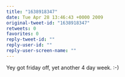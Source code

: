 ```yaml
---
title: "1638918347"
date: Tue Apr 28 13:46:43 +0000 2009
original-tweet-id: "1638918347"
retweets: 0
favorites: 0
reply-tweet-id: ""
reply-user-id: ""
reply-user-screen-name: ""
---
```

Yey got friday off, yet another 4 day week. :-)

